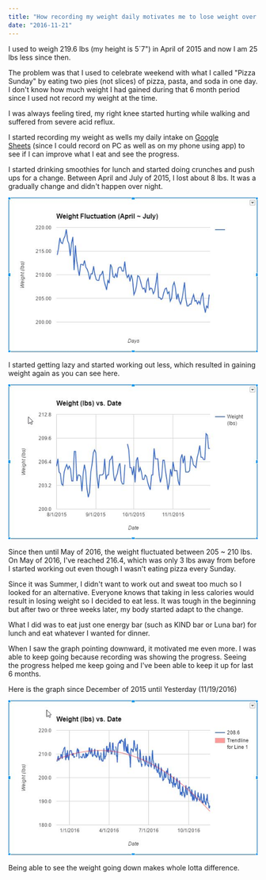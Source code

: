 ```yaml
---
title: "How recording my weight daily motivates me to lose weight over time"
date: "2016-11-21"
---
```


I used to weigh 219.6 lbs (my height is 5\`7") in April of 2015 and now I am 25 lbs less since then.

The problem was that I used to celebrate weekend with what I called "Pizza Sunday" by eating two pies (not slices) of pizza, pasta, and soda in one day. I don't know how much weight I had gained during that 6 month period since I used not record my weight at the time.

I was always feeling tired, my right knee started hurting while walking and suffered from severe acid reflux.

I started recording my weight as wells my daily intake on [Google Sheets](https://www.google.com/sheets/about/) (since I could record on PC as well as on my phone using app) to see if I can improve what I eat and see the progress.

I started drinking smoothies for lunch and started doing crunches and push ups for a change. Between April and July of 2015, I lost about 8 lbs. It was a gradually change and didn't happen over night.

![April~July 2015](./images/WeightGraph1.jpg)

I started getting lazy and started working out less, which resulted in gaining weight again as you can see here.

![August~November 2015](./images/WeightGraph2.jpg)

Since then until May of 2016, the weight fluctuated between 205 ~ 210 lbs. On May of 2016, I've reached 216.4, which was only 3 lbs away from before I started working out even though I wasn't eating pizza every Sunday.

Since it was Summer, I didn't want to work out and sweat too much so I looked for an alternative. Everyone knows that taking in less calories would result in losing weight so I decided to eat less. It was tough in the beginning but after two or three weeks later, my body started adapt to the change.

What I did was to eat just one energy bar (such as KIND bar or Luna bar) for lunch and eat whatever I wanted for dinner.

When I saw the graph pointing downward, it motivated me even more. I was able to keep going because recording was showing the progress. Seeing the progress helped me keep going and I've been able to keep it up for last 6 months.

Here is the graph since December of 2015 until Yesterday (11/19/2016)

![Dec 2015~Nov 2016](./images/WeightGraph3.jpg)

Being able to see the weight going down makes whole lotta difference.
